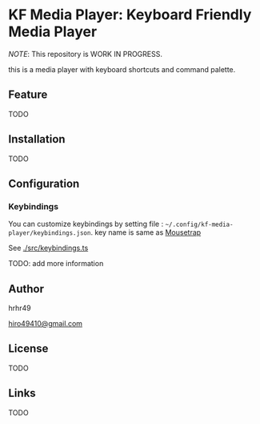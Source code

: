 # KF Media Player: Keyboard Friendly Media Player

*NOTE*: This repository is WORK IN PROGRESS.

this is a media player with keyboard shortcuts and command palette.

## Feature

TODO

## Installation

TODO

## Configuration

### Keybindings

You can customize keybindings by setting file : `~/.config/kf-media-player/keybindings.json`.
key name is same as [Mousetrap](https://craig.is/killing/mice)

See [./src/keybindings.ts](./src/keybindings.ts)

TODO: add more information

## Author

hrhr49

hiro49410@gmail.com

## License

TODO

## Links

TODO
